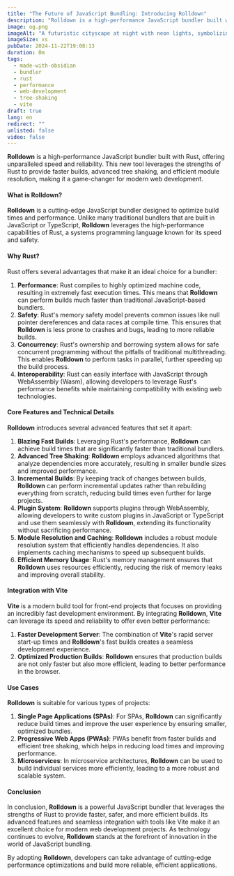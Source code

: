 ```yaml
---
title: "The Future of JavaScript Bundling: Introducing Rolldown"
description: "Rolldown is a high-performance JavaScript bundler built with Rust, offering unparalleled speed and reliability. This new tool leverages the strengths of Rust to provide faster builds, advanced tree\rshaking, and efficient module resolution, making it a game-changer for modern web development."
image: og.png
imageAlt: "A futuristic cityscape at night with neon lights, symbolizing innovation and technology. In the foreground, code appears in floating holographic screens, with lines of JavaScript and Rust code\rhighlighting the cutting-edge nature of Rolldown."
imageSize: xs
pubDate: 2024-11-22T19:08:13
duration: 0m
tags:
  - made-with-obsidian
  - bundler
  - rust
  - performance
  - web-development
  - tree-shaking
  - vite
draft: true
lang: en
redirect: ""
unlisted: false
video: false
---
```

**Rolldown** is a high-performance JavaScript bundler built with Rust, offering unparalleled speed and reliability. This new tool leverages the strengths of Rust to provide faster builds, advanced tree
shaking, and efficient module resolution, making it a game-changer for modern web development.

#### What is Rolldown?

**Rolldown** is a cutting-edge JavaScript bundler designed to optimize build times and performance. Unlike many traditional bundlers that are built in JavaScript or TypeScript, **Rolldown** leverages the
high-performance capabilities of Rust, a systems programming language known for its speed and safety.

#### Why Rust?

Rust offers several advantages that make it an ideal choice for a bundler:

1. **Performance**: Rust compiles to highly optimized machine code, resulting in extremely fast execution times. This means that **Rolldown** can perform builds much faster than traditional
JavaScript-based bundlers.
2. **Safety**: Rust's memory safety model prevents common issues like null pointer dereferences and data races at compile time. This ensures that **Rolldown** is less prone to crashes and bugs, leading
to more reliable builds.
3. **Concurrency**: Rust's ownership and borrowing system allows for safe concurrent programming without the pitfalls of traditional multithreading. This enables **Rolldown** to perform tasks in
parallel, further speeding up the build process.
4. **Interoperability**: Rust can easily interface with JavaScript through WebAssembly (Wasm), allowing developers to leverage Rust's performance benefits while maintaining compatibility with existing
web technologies.

#### Core Features and Technical Details

**Rolldown** introduces several advanced features that set it apart:

1. **Blazing Fast Builds**: Leveraging Rust's performance, **Rolldown** can achieve build times that are significantly faster than traditional bundlers.
2. **Advanced Tree Shaking**: **Rolldown** employs advanced algorithms that analyze dependencies more accurately, resulting in smaller bundle sizes and improved performance.
3. **Incremental Builds**: By keeping track of changes between builds, **Rolldown** can perform incremental updates rather than rebuilding everything from scratch, reducing build times even further for
large projects.
4. **Plugin System**: **Rolldown** supports plugins through WebAssembly, allowing developers to write custom plugins in JavaScript or TypeScript and use them seamlessly with **Rolldown**, extending its
functionality without sacrificing performance.
5. **Module Resolution and Caching**: **Rolldown** includes a robust module resolution system that efficiently handles dependencies. It also implements caching mechanisms to speed up subsequent builds.
6. **Efficient Memory Usage**: Rust's memory management ensures that **Rolldown** uses resources efficiently, reducing the risk of memory leaks and improving overall stability.

#### Integration with Vite

**Vite** is a modern build tool for front-end projects that focuses on providing an incredibly fast development environment. By integrating **Rolldown**, **Vite** can leverage its speed and reliability
to offer even better performance:

1. **Faster Development Server**: The combination of **Vite**'s rapid server start-up times and **Rolldown**'s fast builds creates a seamless development experience.
2. **Optimized Production Builds**: **Rolldown** ensures that production builds are not only faster but also more efficient, leading to better performance in the browser.

#### Use Cases

**Rolldown** is suitable for various types of projects:

1. **Single Page Applications (SPAs)**: For SPAs, **Rolldown** can significantly reduce build times and improve the user experience by ensuring smaller, optimized bundles.
2. **Progressive Web Apps (PWAs)**: PWAs benefit from faster builds and efficient tree shaking, which helps in reducing load times and improving performance.
3. **Microservices**: In microservice architectures, **Rolldown** can be used to build individual services more efficiently, leading to a more robust and scalable system.

#### Conclusion

In conclusion, **Rolldown** is a powerful JavaScript bundler that leverages the strengths of Rust to provide faster, safer, and more efficient builds. Its advanced features and seamless integration with
tools like Vite make it an excellent choice for modern web development projects. As technology continues to evolve, **Rolldown** stands at the forefront of innovation in the world of JavaScript bundling.

By adopting **Rolldown**, developers can take advantage of cutting-edge performance optimizations and build more reliable, efficient applications.